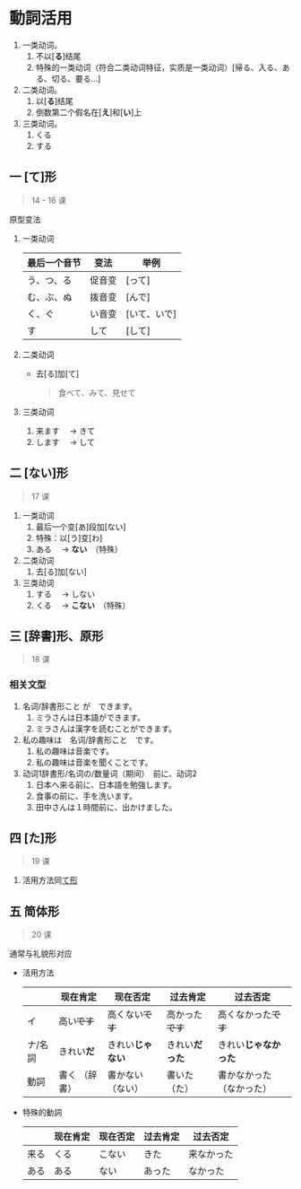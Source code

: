 # 動詞活用

1. 一类动词。
   1. 不以[**る**]结尾
   2. 特殊的一类动词（符合二类动词特征，实质是一类动词）[帰る、入る、ある、切る、要る...]
2. 二类动词。
   1. 以[**る**]结尾
   2. 倒数第二个假名在[**え**]和[**い**]上
3. 三类动词。
   1. くる
   2. する

<!-- ## 一 [たい]形

- 去掉 [ます] 接 [たい]
  > 買います　 → 買いたい
- 活用方法与 **A1** 相同

| ます   | たい   | 否定       | 过去             |
| ------ | ------ | ---------- | ---------------- |
| します | したい | したくない | 　したくなかった | -->

## 一 [て]形

> 14 - 16 课

原型变法

1. 一类动词

   | 最后一个音节 | 变法   | 举例         |
   | ------------ | ------ | ------------ |
   | う、つ、る   | 促音变 | [って]       |
   | む、ぶ、ぬ   | 拨音变 | [んで]       |
   | く、ぐ       | い音变 | [いて、いで] |
   | す           | して   | [して]       |

2. 二类动词
   - 去[る]加[て]
     > 食べて、みて、見せて
3. 三类动词
   1. 来ます　 → きて
   2. します　 → して

<!-- ます形变法 不常用 -->
<!-- 1. 一类动词
   1. [い｜ち｜り] 后接 [って]
   2. [み｜び｜に] 后接　[んで]
   3. [き｜ぎ] 后接　[いて、いで]
      1. 特殊 [いきます] 后接　[いって]
   4. [し] 后接　[て]
1. 二类动词
   1. [ます] 后接　[て]
2. 三类动词
   1. [ます] 后接　[て] -->

## 二 [ない]形

> 17 课

1. 一类动词
   1. 最后一个变[あ]段加[ない]
   2. 特殊：以[う]变[わ]
   3. ある　 → **ない**　（特殊）
2. 二类动词
   1. 去[る]加[ない]
3. 三类动词
   1. する　 → しない
   2. くる　 → **こない**　（特殊）

## 三 [辞書]形、原形

> 18 课


### 相关文型

1. 名词/辞書形こと が　できます。
   1. ミラさんは日本語ができます。
   2. ミラさんは漢字を読むことができます。
2. 私の趣味は　名词/辞書形こと　です。
   1. 私の趣味は音楽です。
   2. 私の趣味は音楽を聞くことです。
3. 动词1辞書形/名词の/数量词（期间）　前に、动词2
   1. 日本へ来る前に、日本語を勉強します。
   2. 食事の前に、手を洗います。
   3. 田中さんは１時間前に、出かけました。

## 四 [た]形

> 19 课

1. 活用方法同[て形](#一-て形)

## 五 简体形

> 20 课

通常与礼貌形对应

- 活用方法

  |         | 现在肯定      | 现在否定           | 过去肯定         | 过去否定                 |
  | ------- | ------------- | ------------------ | ---------------- | ------------------------ |
  | イ      | 高い~~です~~  | 高くない~~です~~   | 高かった~~です~~ | 高くなかった~~です~~     |
  | ナ/名詞 | きれい**だ**  | きれい**じゃない** | きれい**だった** | きれい**じゃなかった**   |
  | 動詞    | 書く （辞書） | 書かない （ない）  | 書いた（た）     | 書かなかった（なかった） |

- 特殊的動詞

  |      | 现在肯定 | 现在否定 | 过去肯定 | 过去否定   |
  | ---- | -------- | -------- | -------- | ---------- |
  | 来る | くる     | こない   | きた     | 来なかった |
  | ある | ある     | ない     | あった   | なかった   |
